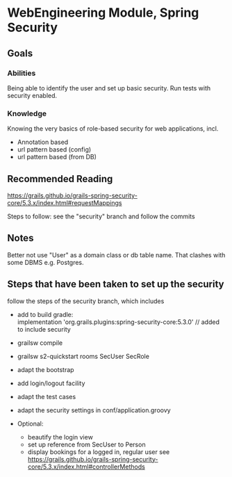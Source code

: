 # WebEngineering Module, Spring Security

## Goals

### Abilities
Being able to identify the user and set up basic security.
Run tests with security enabled.

### Knowledge
Knowing the very basics of role-based security for web applications, incl.
- Annotation based
- url pattern based (config)
- url pattern based (from DB)

## Recommended Reading
https://grails.github.io/grails-spring-security-core/5.3.x/index.html#requestMappings

Steps to follow:
see the "security" branch and follow the commits

## Notes

Better not use "User" as a domain class or db table name.
That clashes with some DBMS e.g. Postgres.

## Steps that have been taken to set up the security

follow the steps of the security branch, which includes
- add to build gradle:     
  implementation 'org.grails.plugins:spring-security-core:5.3.0' // added to include security
- grailsw compile
- grailsw s2-quickstart rooms SecUser SecRole
- adapt the bootstrap
- add login/logout facility
- adapt the test cases
- adapt the security settings in conf/application.groovy

- Optional:
  - beautify the login view
  - set up reference from SecUser to Person
  - display bookings for a logged in, regular user
    see https://grails.github.io/grails-spring-security-core/5.3.x/index.html#controllerMethods

